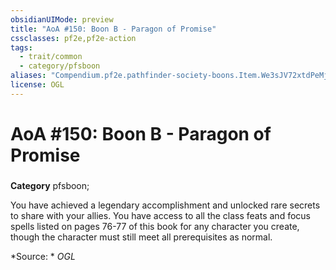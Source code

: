 ```yaml
---
obsidianUIMode: preview
title: "AoA #150: Boon B - Paragon of Promise"
cssclasses: pf2e,pf2e-action
tags:
  - trait/common
  - category/pfsboon
aliases: "Compendium.pf2e.pathfinder-society-boons.Item.We3sJV72xtdPeMjp"
license: OGL
---
```

# AoA #150: Boon B - Paragon of Promise

### 

**Category** pfsboon; 




You have achieved a legendary accomplishment and unlocked rare secrets to share with your allies. You have access to all the class feats and focus spells listed on pages 76-77 of this book for any character you create, though the character must still meet all prerequisites as normal.

*Source: *
*OGL*